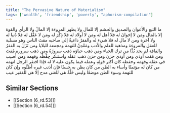 ```yaml
---
title: "The Pervasive Nature of Materialism"
tags: ['wealth', 'friendship', 'poverty', "aphorism-compilation"]
---
```


 ما التبع والأعوان والصديق والحشم إلا للمال ولا يظهر المروءة إلا المالُ ولا الرأي والقوة إلا بالمال ومن لا إخوانَ له فلا أهل له ومن لا أولاد له فلا ذِكْرَ له ومن لا عَقْل له فلا دُنيا له ولا آخرة ومن لا مال له فلا شيء له والفقرُ داعيةٌ إلى صاحبه مقتَ الناس وهو مسلبة للعقل والمروءة ومذهبة للعلم والأدب ومَعْدِنٌ للتهمة ومجمعة للبلايا ومن نَزَلَ به الفقرُ والفاقة لم يجد بُدًّا من ترك الحياء ومن ذهب حياؤه ذهب سرورُهُ ومن ذهب سروره مُقتَ ومن مُقت أوذي ومن أوذي حزن ومن حزن ذهب عقله واستنكر حِفْظُه وفهمه ومن أُصيب في عقله وفهمه وحفظه كان أكثر قولِهِ وعمله فيما يكون عليه لا له فإذا افتقر الرجل اتهمه من كان له مؤتمنًا وأساء به الظن من كان يظن به حسنًا فإن أذنب غيره أظنُّوه وإن كان للتهمة وسوء الظن موضعًا  وليس خَلَّةٌ هي للغني مدح إلا هي للفقير عيب

## Similar Sections
- [[Section (6_rd.53)]]
 - [[Section (6_rd.54)]]
